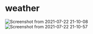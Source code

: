 # weather
![Screenshot from 2021-07-22 21-10-08](https://user-images.githubusercontent.com/71354731/126724171-ed849042-1b36-4ac7-a89b-1321afb252e2.png)
![Screenshot from 2021-07-22 21-10-57](https://user-images.githubusercontent.com/71354731/126724173-bf0e40ac-2b18-4c55-8da9-672f368de363.png)
